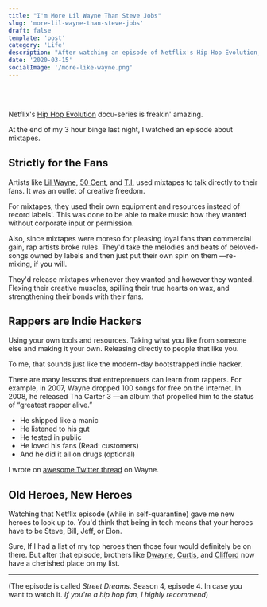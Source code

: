 ```yaml
---
title: "I'm More Lil Wayne Than Steve Jobs"
slug: 'more-lil-wayne-than-steve-jobs'
draft: false
template: 'post'
category: 'Life'
description: "After watching an episode of Netflix's Hip Hop Evolution, I've gained new heroes to look up to alongside Steve, Bill, Jeff, and Elon."
date: '2020-03-15'
socialImage: '/more-like-wayne.png'
---
```


<br />
<!-- <img src="/more-like-wayne.png" alt="cover-1" border="0" width="800"> -->

<br />

Netflix's [Hip Hop Evolution](https://www.netflix.com/title/80141782) docu-series is freakin' amazing.

At the end of my 3 hour binge last night, I watched an episode about mixtapes.

## Strictly for the Fans

Artists like [Lil Wayne](https://en.wikipedia.org/wiki/Lil_Wayne), [50 Cent](https://en.wikipedia.org/wiki/50_Cent), and [T.I.](https://en.wikipedia.org/wiki/T.I.) used mixtapes to talk directly to their fans. It was an outlet of creative freedom.

For mixtapes, they used their own equipment and resources instead of record labels'. This was done to be able to make music how they wanted without corporate input or permission.

Also, since mixtapes were moreso for pleasing loyal fans than commercial gain, rap artists broke rules. They'd take the melodies and beats of beloved-songs owned by labels and then just put their own spin on them —re-mixing, if you will.

They'd release mixtapes whenever they wanted and however they wanted. Flexing their creative muscles, spilling their true hearts on wax, and strengthening their bonds with their fans.

## Rappers are Indie Hackers

Using your own tools and resources. Taking what you like from someone else and making it your own. Releasing directly to people that like you.

To me, that sounds just like the modern-day bootstrapped indie hacker.

There are many lessons that entreprenuers can learn from rappers. For example, in 2007, Wayne dropped 100 songs for free on the internet. In 2008, he released Tha Carter 3 —an album that propelled him to the status of “greatest rapper alive.”

- He shipped like a manic
- He listened to his gut
- He tested in public
- He loved his fans (Read: customers)
- And he did it all on drugs (optional)

I wrote on [awesome Twitter thread](https://twitter.com/antdke/status/1240882576526643200?s=20) on Wayne.

## Old Heroes, New Heroes

Watching that Netflix episode (while in self-quarantine) gave me new heroes to look up to. You'd think that being in tech means that your heroes have to be Steve, Bill, Jeff, or Elon.

Sure, If I had a list of my top heroes then those four would definitely be on there. But after that episode, brothers like [Dwayne](https://en.wikipedia.org/wiki/Lil_Wayne), [Curtis](https://en.wikipedia.org/wiki/50_Cent), and [Clifford](https://en.wikipedia.org/wiki/T.I.) now have a cherished place on my list.

<hr />

(The episode is called _Street Dreams_. Season 4, episode 4. In case you want to watch it. _If you're a hip hop fan, I highly recommend_)

<br />
